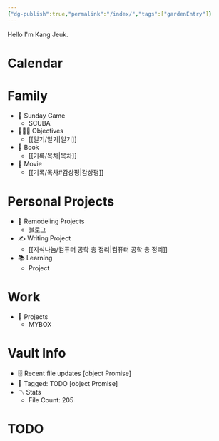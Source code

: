 ```yaml
---
{"dg-publish":true,"permalink":"/index/","tags":["gardenEntry"]}
---
```



Hello I'm Kang Jeuk.


# Calendar
# Family
- 🏈 Sunday Game
	- SCUBA
- 👨‍👩‍👦 Objectives
	- [[일기/일기\|일기]]
- 🌅 Book 
	- [[기록/목차\|목차]]
- 🎥 Movie
	- [[기록/목차#감상평\|감상평]]


 # Personal Projects
- 🏡 Remodeling Projects
	- 블로그
 - ✍️ Writing Project
	- [[지식나눔/컴퓨터 공학 총 정리\|컴퓨터 공학 총 정리]]
- 📚 Learning
	- Project

# Work
- 💼 Projects
	- MYBOX


# Vault Info
- 🗄️ Recent file updates
 [object Promise]
- 🔖 Tagged:  TODO
 [object Promise]
- 〽️ Stats
	-  File Count: 205

# TODO

